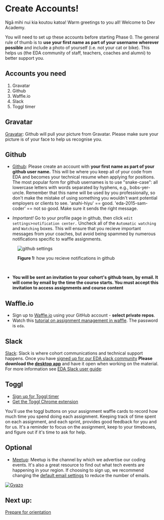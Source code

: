 # Create Accounts!


Ngā mihi nui kia koutou katoa! Warm greetings to you all! Welcome to Dev Academy.

You will need to set up these accounts before starting Phase 0. The general rule of thumb is to **use your first name as part of your username wherever possible** and include a photo of yourself (i.e. not your cat or bike). This helps us (the EDA community of staff, teachers, coaches and alumni) to better support you.

## Accounts you need

1. Gravatar
2. Github
3. Waffle.io
3. Slack
4. Toggl timer


## Gravatar
[Gravatar](http://en.gravatar.com/): Github will pull your picture from Gravatar. Please make sure your picture is of your face to help us recognise you.

## Github
- [Github](https://github.com/): Please create an account with **your first name as part of your github user name.** This will be where you keep all of your code from EDA and becomes your technical resume when applying for positions. The most popular form for github usernames is to use "snake-case": all lowercase letters with words separated by hyphens, e.g., bobs-yer-uncle. Remember that this name will be used by you professionally, so don't make the mistake of  using something you wouldn't want potential employers or clients to see. 'anahi-hiyu' == good. 'eda-2015-sam-coder' == not so good. Make sure it sends the right message.

- *Important!* Go to your profile page in github, then click `edit settings`>`notification center.` Uncheck all of the `Automatic watching` and `Watching` boxes. This will ensure that you recieve important messages from your coaches, but avoid being spammed by numerous notifications specific to waffle assignments.

<figure>
  <img src="../images/github-settings.png" alt="github settings"><br>
  <figcaption>
    <p><strong>Figure 1:</strong> how you recieve notifications in github</p>
  </figcaption>
</figure>

<br>


- **You will be sent an invitation to your cohort's github team, by email. It will come by email by the time the course starts. You must accept this invitation to access assignments and course content**

## Waffle.io
- Sign up to [Waffle.io](https://waffle.io/) using your GitHub account - **select private repos**.
- Watch this [tutorial on assignment management in waffle](https://vimeo.com/147405661). The password is `eda`.

## Slack
[Slack](https://edaslackinvite.herokuapp.com/): Slack is where cohort communications and technical support happens. Once you have [signed up for our EDA slack community](https://edaslackinvite.herokuapp.com/) **Please download the [desktop app](https://slack.com/apps)** and have it open when working on the material. For more information see [EDA Slack user guide](/tools/slack/README.md):

## Toggl
- [Sign up for Toggl timer](https://toggl.com/)
- [Get the Toggl Chrome extension](https://chrome.google.com/webstore/detail/toggl-button/oejgccbfbmkkpaidnkphaiaecficdnfn?hl=en)

You'll use the toggl buttons on your assignment waffle cards to record how much time you spend doing each assignment. Keeping track of time spent on each assignment, and each sprint, provides good feedback for you and for us. It's a reminder to focus on the assignment, keep to your timeboxes, and figure out if it's time to ask for help.

## Optional
- [Meetup](http://www.meetup.com/Enspiral-Dev-Academy-Meetup/): Meetup is the channel by which we advertise our coding events. It's also a great resource to find out what tech events are happening in your region. If choosing to sign up, we recommend changing the [default email settings](http://www.meetup.com/account/comm/) to reduce the number of emails.

[![Gyazo](http://i.gyazo.com/e0c8b3c2e164162d2e021619aee97881.gif)](http://gyazo.com/e0c8b3c2e164162d2e021619aee97881)


## Next up:
[Prepare for orientation](/prepare-for-orientation/README.md)
